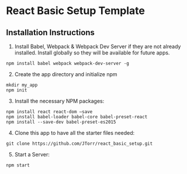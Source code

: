 React Basic Setup Template
======

Installation Instructions
------

1. Install Babel, Webpack & Webpack Dev Server if they are not already installed. Install globally so they will be available for future apps.

  ```
  npm install babel webpack webpack-dev-server -g
  ```

2. Create the app directory and initialize npm

  ```
  mkdir my_app
  npm init
  ```

3. Install the necessary NPM packages:

  ```
  npm install react react-dom —save
  npm install babel-loader babel-core babel-preset-react
  npm install --save-dev babel-preset-es2015
  ```

4. Clone this app to have all the starter files needed:

  ```
  git clone https://github.com/JTorr/react_basic_setup.git
  ```

5. Start a Server:

  ```
  npm start
  ```
